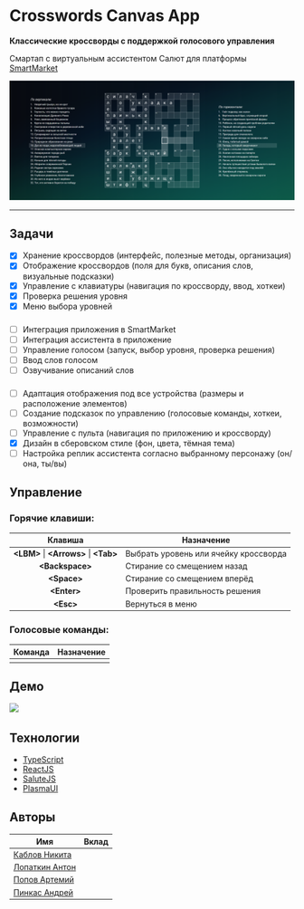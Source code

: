 # Crosswords Canvas App

**Классические кроссворды с поддержкой голосового управления**

Смартап с виртуальным ассистентом Салют для платформы [SmartMarket](https://apps.sber.ru/salute-apps/)

![](./assets/demo.png)

---

## Задачи

- [x] Хранение кроссвордов (интерфейс, полезные методы, организация)
- [x] Отображение кроссвордов (поля для букв, описания слов, визуальные подсказки)
- [x] Управление с клавиатуры (навигация по кроссворду, ввод, хоткеи)
- [x] Проверка решения уровня
- [x] Меню выбора уровней

###

- [ ] Интеграция приложения в SmartMarket
- [ ] Интеграция ассистента в приложение
- [ ] Управление голосом (запуск, выбор уровня, проверка решения)
- [ ] Ввод слов голосом
- [ ] Озвучивание описаний слов

###

- [ ] Адаптация отображения под все устройства (размеры и расположение элементов)
- [ ] Создание подсказок по управлению (голосовые команды, хоткеи, возможности)
- [ ] Управление с пульта (навигация по приложению и кроссворду)
- [x] Дизайн в сберовском стиле (фон, цвета, тёмная тема)
- [ ] Настройка реплик ассистента согласно выбранному персонажу (он/она, ты/вы)

## Управление

### Горячие клавиши:

|                   Клавиша                    | Назначение                            |
|:--------------------------------------------:|---------------------------------------|
| **\<LBM\>** \| **\<Arrows\>** \| **\<Tab\>** | Выбрать уровень или ячейку кроссворда |
|              **\<Backspace\>**               | Стирание со смещением назад           |
|                **\<Space\>**                 | Стирание со смещением вперёд          |
|                **\<Enter\>**                 | Проверить правильность решения        |
|                 **\<Esc\>**                  | Вернуться в меню                      |

### Голосовые команды:

| Команда | Назначение |
|:-------:|------------|
|         |            |

## Демо

![](./assets/demo.gif)

## Технологии

- [TypeScript](https://www.typescriptlang.org/)
- [ReactJS](https://react.dev/)
- [SaluteJS](https://developers.sber.ru/portal/products/salutejs)
- [PlasmaUI](https://developers.sber.ru/docs/ru/va/canvas/step-by-step/interface/plasma)

## Авторы

| Имя                                                | Вклад |
|----------------------------------------------------|-------|
| [Каблов Никита](https://github.com/Sh1kar1)        |       |
| [Лопаткин Антон](https://github.com/lopatkinanton) |       |
| [Попов Артемий](https://github.com/cymdaspec)      |       |
| [Пинкас Андрей](https://github.com/mob1324)        |       |
